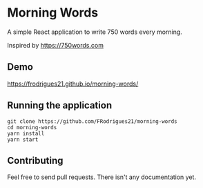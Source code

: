 # Morning Words

A simple React application to write 750 words every morning.

Inspired by https://750words.com

## Demo
https://frodrigues21.github.io/morning-words/

## Running the application

```
git clone https://github.com/FRodrigues21/morning-words
cd morning-words
yarn install
yarn start
```

## Contributing

Feel free to send pull requests. There isn't any documentation yet.
